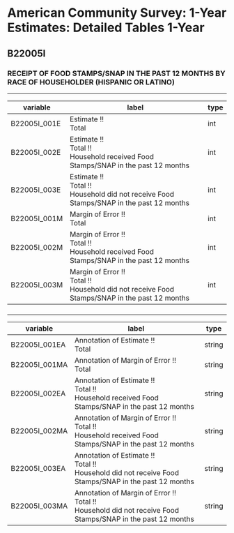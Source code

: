 # American Community Survey: 1-Year Estimates: Detailed Tables 1-Year

## B22005I

### RECEIPT OF FOOD STAMPS/SNAP IN THE PAST 12 MONTHS BY RACE OF HOUSEHOLDER (HISPANIC OR LATINO)

___

| variable | label | type |
| ----- | ----- | ----- |
| B22005I_001E | Estimate !!<br>Total | int |
| B22005I_002E | Estimate !!<br>Total !!<br>Household received Food Stamps/SNAP in the past 12 months | int |
| B22005I_003E | Estimate !!<br>Total !!<br>Household did not receive Food Stamps/SNAP in the past 12 months | int |
| B22005I_001M | Margin of Error !!<br>Total | int |
| B22005I_002M | Margin of Error !!<br>Total !!<br>Household received Food Stamps/SNAP in the past 12 months | int |
| B22005I_003M | Margin of Error !!<br>Total !!<br>Household did not receive Food Stamps/SNAP in the past 12 months | int |
### 

___

| variable | label | type |
| ----- | ----- | ----- |
| B22005I_001EA | Annotation of Estimate !!<br>Total | string |
| B22005I_001MA | Annotation of Margin of Error !!<br>Total | string |
| B22005I_002EA | Annotation of Estimate !!<br>Total !!<br>Household received Food Stamps/SNAP in the past 12 months | string |
| B22005I_002MA | Annotation of Margin of Error !!<br>Total !!<br>Household received Food Stamps/SNAP in the past 12 months | string |
| B22005I_003EA | Annotation of Estimate !!<br>Total !!<br>Household did not receive Food Stamps/SNAP in the past 12 months | string |
| B22005I_003MA | Annotation of Margin of Error !!<br>Total !!<br>Household did not receive Food Stamps/SNAP in the past 12 months | string |

